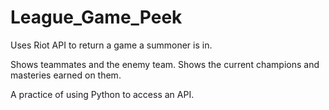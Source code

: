 # League_Game_Peek
Uses Riot API to return a game a summoner is in.

Shows teammates and the enemy team.
Shows the current champions and masteries earned on them.

A practice of using Python to access an API.
